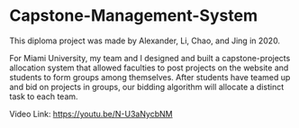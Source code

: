 # Capstone-Management-System

This diploma project was made by Alexander, Li, Chao, and Jing in 2020.

For Miami University, my team and I designed and built a capstone-projects allocation system 
that allowed faculties to post projects on the website and students to form groups among themselves. 
After students have teamed up and bid on projects in groups, 
our bidding algorithm will allocate a distinct task to each team.

Video Link:
https://youtu.be/N-U3aNycbNM
